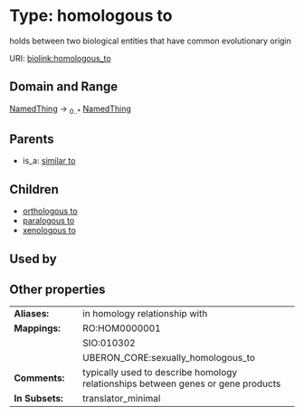 
# Type: homologous to


holds between two biological entities that have common evolutionary origin

URI: [biolink:homologous_to](https://w3id.org/biolink/vocab/homologous_to)


## Domain and Range

[NamedThing](NamedThing.md) ->  <sub>0..*</sub> [NamedThing](NamedThing.md)

## Parents

 *  is_a: [similar to](similar_to.md)

## Children

 *  [orthologous to](orthologous_to.md)
 *  [paralogous to](paralogous_to.md)
 *  [xenologous to](xenologous_to.md)

## Used by


## Other properties

|  |  |  |
| --- | --- | --- |
| **Aliases:** | | in homology relationship with |
| **Mappings:** | | RO:HOM0000001 |
|  | | SIO:010302 |
|  | | UBERON_CORE:sexually_homologous_to |
| **Comments:** | | typically used to describe homology relationships between genes or gene products |
| **In Subsets:** | | translator_minimal |

